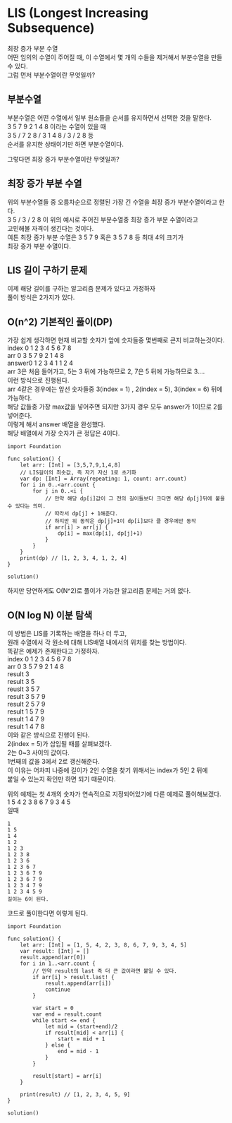 # LIS (Longest Increasing Subsequence)
최장 증가 부분 수열    
어떤 임의의 수열이 주어질 때, 이 수열에서 몇 개의 수들을 제거해서 부분수열을 만들 수 있다.   
그럼 먼저 부분수열이란 무엇일까?   
## 부분수열
부분수열은 어떤 수열에서 일부 원소들을 순서를 유지하면서 선택한 것을 말한다.   
3 5 7 9 2 1 4 8 이라는 수열이 있을 때   
3 5 / 7 2 8 / 3 1 4 8 / 3 / 2 8 등   
순서를 유지한 상태이기만 하면 부분수열이다.   
   
그렇다면 최장 증가 부분수열이란 무엇일까?   
   
## 최장 증가 부분 수열
위의 부분수열들 중 오름차순으로 정렬된 가장 긴 수열을 최장 증가 부분수열이라고 한다.   
3 5 / 3 / 2 8 이 위의 예시로 주어진 부분수열중 최장 증가 부분 수열이라고   
고민해볼 자격이 생긴다는 것이다.   
여튼 최장 증가 부분 수열은 3 5 7 9 혹은 3 5 7 8 등 최대 4의 크기가   
최장 증가 부분 수열이다.   
   
   
## LIS 길이 구하기 문제  
이제 해당 길이를 구하는 알고리즘 문제가 있다고 가정하자   
풀이 방식은 2가지가 있다.   
   
   
## O(n^2) 기본적인 풀이(DP)
가장 쉽게 생각하면 현재 비교할 숫자가 앞에 숫자들중 몇번째로 큰지 비교하는것이다.   
index 0 1 2 3 4 5 6 7 8    
arr   0 3 5 7 9 2 1 4 8   
answer0 1 2 3 4 1 1 2 4   
arr 3은 처음 들어가고, 5는 3 뒤에 가능하므로 2, 7은 5 뒤에 가능하므로 3....   
이런 방식으로 진행된다.   
arr 4같은 경우에는 앞선 숫자들중 3(index = 1) , 2(index = 5), 3(index = 6) 뒤에 가능하다.   
해당 값들중 가장 max값을 넣어주면 되지만 3가지 경우 모두 answer가 1이므로 2를 넣어준다.   
이렇게 해서 answer 배열을 완성했다.   
해당 배열에서 가장 숫자가 큰 정답은 4이다.   
```
import Foundation

func solution() {
    let arr: [Int] = [3,5,7,9,1,4,8]
    // LIS길이의 최솟값, 즉 자기 자신 1로 초기화
    var dp: [Int] = Array(repeating: 1, count: arr.count)
    for i in 0..<arr.count {
        for j in 0..<i {
            // 만약 해당 dp[i]값이 그 전의 길이들보다 크다면 해당 dp[j]뒤에 붙을 수 있다는 의미.
            // 따라서 dp[j] + 1해준다.
            // 하지만 위 동작은 dp[j]+1이 dp[i]보다 클 경우에만 동작
            if arr[i] > arr[j] {
                dp[i] = max(dp[i], dp[j]+1)
            }
        }
    }
    print(dp) // [1, 2, 3, 4, 1, 2, 4]
}

solution()
```
하지만 당연하게도 O(N^2)로 풀이가 가능한 알고리즘 문제는 거의 없다.   
   
   
## O(N log N) 이분 탐색   
이 방법은 LIS를 기록하는 배열을 하나 더 두고,   
원래 수열에서 각 원소에 대해 LIS배열 내에서의 위치를 찾는 방법이다.   
똑같은 예제가 존재한다고 가정하자.   
index 0 1 2 3 4 5 6 7 8    
arr   0 3 5 7 9 2 1 4 8   
result 3    
result 3 5   
reuslt 3 5 7   
result 3 5 7 9   
result 2 5 7 9   
result 1 5 7 9   
result 1 4 7 9   
result 1 4 7 8   
이와 같은 방식으로 진행이 된다.   
2(index = 5)가 삽입될 때를 살펴보겠다.   
2는 0~3 사이의 값이다.   
1번째의 값을 3에서 2로 갱신해준다.   
이 이유는 어차피 나중에 길이가 2인 수열을 찾기 위해서는 index가 5인 2 뒤에   
붙일 수 있는지 확인만 하면 되기 때문이다.   

위의 예제는 첫 4개의 숫자가 연속적으로 지정되어있기에 다른 예제로 풀이해보겠다.   
1 5 4 2 3 8 6 7 9 3 4 5   
일때   
```
1
1 5
1 4
1 2
1 2 3
1 2 3 8
1 2 3 6
1 2 3 6 7
1 2 3 6 7 9
1 2 3 6 7 9
1 2 3 4 7 9
1 2 3 4 5 9
길이는 6이 된다.   
```
코드로 풀이한다면 이렇게 된다.   
```
import Foundation

func solution() {
    let arr: [Int] = [1, 5, 4, 2, 3, 8, 6, 7, 9, 3, 4, 5]
    var result: [Int] = []
    result.append(arr[0])
    for i in 1..<arr.count {
        // 만약 result의 last 즉 더 큰 값이라면 붙일 수 있다.
        if arr[i] > result.last! {
            result.append(arr[i])
            continue
        }
        
        var start = 0
        var end = result.count
        while start <= end {
            let mid = (start+end)/2
            if result[mid] < arr[i] {
                start = mid + 1
            } else {
                end = mid - 1
            }
        }
        
        result[start] = arr[i]
    }
    
    print(result) // [1, 2, 3, 4, 5, 9]
}

solution()

```
